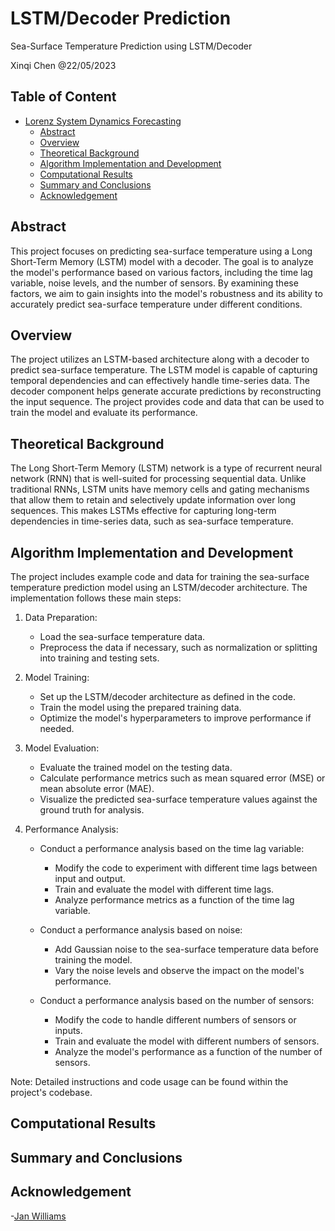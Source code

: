 # LSTM/Decoder Prediction
Sea-Surface Temperature Prediction using LSTM/Decoder

</p>
Xinqi Chen @22/05/2023

## Table of Content
- [Lorenz System Dynamics Forecasting](#lorenz-system-dynamics-forecasting)
  - [Abstract](#abstract)
  - [Overview](#overview)
  - [Theoretical Background](#theoretical-background)
  - [Algorithm Implementation and Development](#algorithm-implementation-and-development)
  - [Computational Results](#computational-results)
  - [Summary and Conclusions](#summary-and-conclusions)
  - [Acknowledgement](#acknowledgement)

## Abstract
This project focuses on predicting sea-surface temperature using a Long Short-Term Memory (LSTM) model with a decoder. The goal is to analyze the model's performance based on various factors, including the time lag variable, noise levels, and the number of sensors. By examining these factors, we aim to gain insights into the model's robustness and its ability to accurately predict sea-surface temperature under different conditions.

## Overview
The project utilizes an LSTM-based architecture along with a decoder to predict sea-surface temperature. The LSTM model is capable of capturing temporal dependencies and can effectively handle time-series data. The decoder component helps generate accurate predictions by reconstructing the input sequence. The project provides code and data that can be used to train the model and evaluate its performance.

## Theoretical Background
The Long Short-Term Memory (LSTM) network is a type of recurrent neural network (RNN) that is well-suited for processing sequential data. Unlike traditional RNNs, LSTM units have memory cells and gating mechanisms that allow them to retain and selectively update information over long sequences. This makes LSTMs effective for capturing long-term dependencies in time-series data, such as sea-surface temperature.

## Algorithm Implementation and Development
The project includes example code and data for training the sea-surface temperature prediction model using an LSTM/decoder architecture. The implementation follows these main steps:

1. Data Preparation:
   - Load the sea-surface temperature data.
   - Preprocess the data if necessary, such as normalization or splitting into training and testing sets.

2. Model Training:
   - Set up the LSTM/decoder architecture as defined in the code.
   - Train the model using the prepared training data.
   - Optimize the model's hyperparameters to improve performance if needed.

3. Model Evaluation:
   - Evaluate the trained model on the testing data.
   - Calculate performance metrics such as mean squared error (MSE) or mean absolute error (MAE).
   - Visualize the predicted sea-surface temperature values against the ground truth for analysis.

4. Performance Analysis:
   - Conduct a performance analysis based on the time lag variable:
     - Modify the code to experiment with different time lags between input and output.
     - Train and evaluate the model with different time lags.
     - Analyze performance metrics as a function of the time lag variable.

   - Conduct a performance analysis based on noise:
     - Add Gaussian noise to the sea-surface temperature data before training the model.
     - Vary the noise levels and observe the impact on the model's performance.

   - Conduct a performance analysis based on the number of sensors:
     - Modify the code to handle different numbers of sensors or inputs.
     - Train and evaluate the model with different numbers of sensors.
     - Analyze the model's performance as a function of the number of sensors.

Note: Detailed instructions and code usage can be found within the project's codebase.

## Computational Results


## Summary and Conclusions


## Acknowledgement
-[Jan Williams](https://github.com/Jan-Williams/pyshred)
